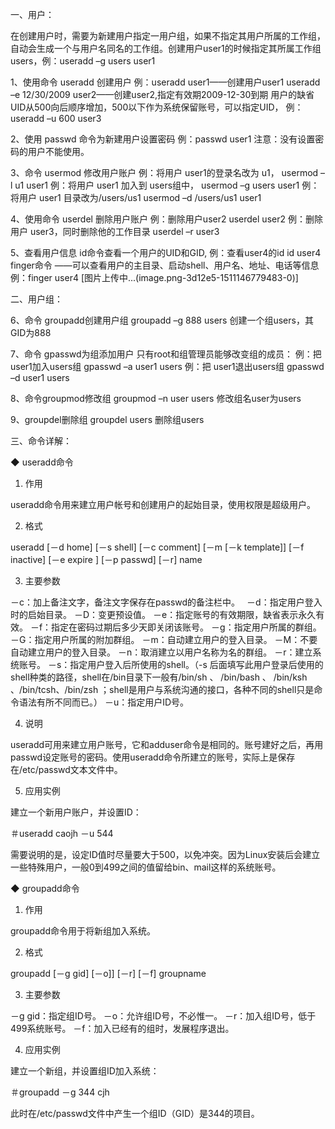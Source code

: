 一、用户： 

在创建用户时，需要为新建用户指定一用户组，如果不指定其用户所属的工作组，自动会生成一个与用户名同名的工作组。创建用户user1的时候指定其所属工作组users，例：useradd –g users user1 

1、使用命令 useradd 创建用户 
例：useradd user1——创建用户user1 
useradd –e 12/30/2009 user2——创建user2,指定有效期2009-12-30到期 
用户的缺省UID从500向后顺序增加，500以下作为系统保留账号，可以指定UID， 
例：useradd –u 600 user3 

2、使用 passwd 命令为新建用户设置密码 
例：passwd user1 
注意：没有设置密码的用户不能使用。 

3、命令 usermod 修改用户账户 
例：将用户 user1的登录名改为  u1， 
usermod –l u1 user1 
例：将用户 user1 加入到 users组中， 
usermod –g users user1 
例：将用户 user1 目录改为/users/us1 
usermod –d /users/us1 user1 

4、使用命令 userdel 删除用户账户 
例：删除用户user2 
userdel user2 
例：删除用户 user3，同时删除他的工作目录 
userdel –r user3 

5、查看用户信息 
id命令查看一个用户的UID和GID, 例：查看user4的id 
id user4 
finger命令 ——可以查看用户的主目录、启动shell、用户名、地址、电话等信息 
例：finger user4 
[图片上传中...(image.png-3d12e5-1511146779483-0)]

二、用户组： 

6、命令 groupadd创建用户组 
groupadd –g 888 users 
创建一个组users，其GID为888 

7、命令 gpasswd为组添加用户 
只有root和组管理员能够改变组的成员： 
例：把 user1加入users组 
gpasswd –a user1 users 
例：把 user1退出users组 
gpasswd –d user1 users 

8、命令groupmod修改组 
groupmod –n user users 修改组名user为users 

9、groupdel删除组 
groupdel users    删除组users 


三、命令详解：


◆ useradd命令

1. 作用

useradd命令用来建立用户帐号和创建用户的起始目录，使用权限是超级用户。

2. 格式

useradd [－d home] [－s shell] [－c comment] [－m [－k template]] [－f inactive] [－e expire ] [－p passwd] [－r] name

3. 主要参数

－c：加上备注文字，备注文字保存在passwd的备注栏中。　
－d：指定用户登入时的启始目录。
－D：变更预设值。
－e：指定账号的有效期限，缺省表示永久有效。
－f：指定在密码过期后多少天即关闭该账号。
－g：指定用户所属的群组。
－G：指定用户所属的附加群组。
－m：自动建立用户的登入目录。
－M：不要自动建立用户的登入目录。
－n：取消建立以用户名称为名的群组。
－r：建立系统账号。
－s：指定用户登入后所使用的shell。（-s 后面填写此用户登录后使用的shell种类的路径，shell在/bin目录下一般有/bin/sh 、 /bin/bash 、 /bin/ksh 、/bin/tcsh、/bin/zsh ；shell是用户与系统沟通的接口，各种不同的shell只是命令语法有所不同而已。）
－u：指定用户ID号。

4. 说明

useradd可用来建立用户账号，它和adduser命令是相同的。账号建好之后，再用passwd设定账号的密码。使用useradd命令所建立的账号，实际上是保存在/etc/passwd文本文件中。

5. 应用实例

建立一个新用户账户，并设置ID：

＃useradd caojh －u 544

需要说明的是，设定ID值时尽量要大于500，以免冲突。因为Linux安装后会建立一些特殊用户，一般0到499之间的值留给bin、mail这样的系统账号。


◆ groupadd命令

1. 作用

groupadd命令用于将新组加入系统。

2. 格式

groupadd [－g gid] [－o]] [－r] [－f] groupname

3. 主要参数

－g gid：指定组ID号。
－o：允许组ID号，不必惟一。
－r：加入组ID号，低于499系统账号。
－f：加入已经有的组时，发展程序退出。

4. 应用实例

建立一个新组，并设置组ID加入系统：

＃groupadd －g 344 cjh

此时在/etc/passwd文件中产生一个组ID（GID）是344的项目。
